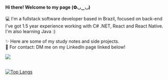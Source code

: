 #### Hi there! Welcome to my page (✿◡‿◡) 
💻 I'm a fullstack software developer based in Brazil, focused on back-end  
I've got 1.5 year experience working with C# .NET, React and React Native.  
I'm also learning Java :)

✨ Here are some of my study notes and side projects.  
📩 For contact: DM me on my LinkedIn page linked below!  
<div style="display: inline_block">
<a href="https://www.linkedin.com/in/gabrielasabreu/"><img src="https://img.shields.io/badge/LinkedIn-0077B5?style=for-the-badge&logo=linkedin&logoColor=white"></a>
</div><br>

[![Top Langs](https://github-readme-stats.vercel.app/api/top-langs/?username=gabiaabreu&theme=monokai)](https://github.com/anuraghazra/github-readme-stats)

<!--<div style="display: inline_block">
<img height="40" width="40" src="https://icongr.am/devicon/typescript-original.svg?size=128&color=currentColor" />
<img height="40" width="40" src="https://icongr.am/devicon/javascript-original.svg?size=128&color=currentColor" />
<img height="40" width="40" src="https://cdn.jsdelivr.net/gh/devicons/devicon/icons/html5/html5-original.svg" />
<img height="40" width="40" src="https://cdn.jsdelivr.net/gh/devicons/devicon/icons/css3/css3-original.svg" />
</div><br>-->

